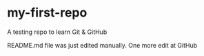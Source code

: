 # my-first-repo
A testing repo to learn Git &amp; GitHub

README.md file was just edited manually. One more edit at GitHub

